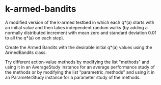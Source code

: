 # k-armed-bandits

A modified version of the k-armed testbed in which each q*(a) starts with an initial value and then takes
independent random walks (by adding a normally distributed increment with mean
zero and standard deviation 0.01 to all the q*(a) on each step). 

Create the Armed Bandits with the desirable initial q*(a) values using the ArmedBandits class.

Try different action-value methods by modifying the list "methods" and using it in an AverageStudy instance for an average performance study of the methods or by modifying the list "parametric_methods" and using it in an ParameterStudy instance for a parameter study of the methods.



